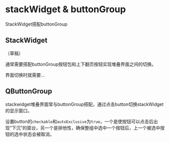 # stackWidget & buttonGroup

StackWidget搭配buttonGroup

## StackWidget

（草稿）

通常需要搭配buttonGroup按钮包和上下翻页按钮实现堆叠界面之间的切换。

界面切换时就需要...

## QButtonGroup

stackwidget堆叠界面常与buttonGroup搭配，通过点击button切换stackWidget的显示窗口。

设置button的`checkable`和`autoExclusive`为`true`，一个是使按钮可以点击后出现“下沉”的窗台，另一个是排他性，确保整组中选中一个按钮后，上一个被选中按钮的选中状态会被取消。

